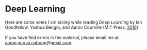 # Deep Learning
Here are some notes I am taking while reading *Deep Learning* by Ian Goodfellow, Yoshua Bengio, and Aaron Courville (MIT Press, [2016](https://www.deeplearningbook.org/)). <br> <br>
If you have find errors in the material, please email me at aaron.garcia.nabong@gmail.com.
